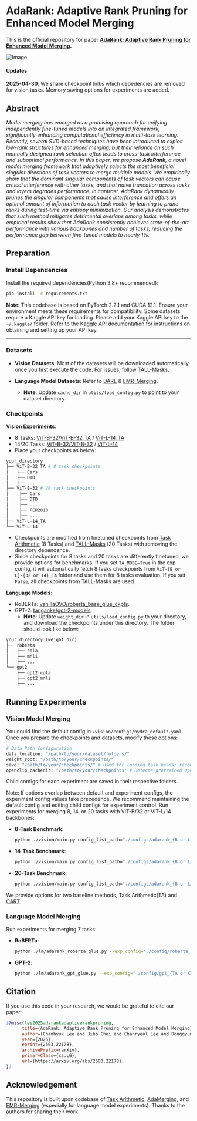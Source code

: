 # AdaRank: Adaptive Rank Pruning for Enhanced Model Merging
This is the official repository for paper **[AdaRank: Adaptive Rank Pruning for Enhanced Model Merging](https://arxiv.org/abs/2503.22178).** 

![Image](https://github.com/user-attachments/assets/96fff66d-99d0-408a-a371-7fe309fab7a2)

#### Updates
**2025-04-30**: We share checkpoint links which depedencies are removed for vision tasks. Memory saving options for experiments are added.

## Abstract
_Model merging has emerged as a promising approach for unifying independently fine-tuned models into an integrated framework, significantly enhancing computational efficiency in multi-task learning. Recently, several SVD-based techniques have been introduced to exploit low-rank structures for enhanced merging, but their reliance on such manually designed rank selection often leads to cross-task interference and suboptimal performance. In this paper, we propose **AdaRank**, a novel model merging framework that adaptively selects the most beneficial singular directions of task vectors to merge multiple models. We empirically show that the dominant singular components of task vectors can cause critical interference with other tasks, and that naive truncation across tasks and layers degrades performance. In contrast, AdaRank dynamically prunes the singular components that cause interference and offers an optimal amount of information to each task vector by learning to prune ranks during test-time via entropy minimization. Our analysis demonstrates that such method mitigates detrimental overlaps among tasks, while empirical results show that AdaRank consistently achieves state-of-the-art performance with various backbones and number of tasks, reducing the performance gap between fine-tuned models to nearly 1\%._



## Preparation
### Install Dependencies
Install the required dependencies(Python 3.8+ recommended):
```bash
pip install -r requirements.txt
```
**Note**: This codebase is based on PyTorch 2.2.1 and CUDA 12.1. Ensure your environment meets these requirements for compatibility. Some datasets require a Kaggle API key for loading. Please add your Kaggle API key to the `~/.kaggle/` folder. Refer to the [Kaggle API documentation](https://www.kaggle.com/docs/api) for instructions on obtaining and setting up your API key.

---
### Datasets
- **Vision Datasets**: 
Most of the datasets will be downloaded automatically once you first execute the code. For issues, follow [TALL-Masks](https://github.com/nik-dim/tall_masks).

- **Language Model Datasets**:
Refer to [DARE](https://github.com/yule-BUAA/MergeLM) & [EMR-Merging](https://github.com/harveyhuang18/EMR_Merging/).

  - **Note**: Update `cache_dir` in `utils/load_config.py` to point to your dataset directory.

### Checkpoints
**Vision Experiments**:
  - 8 Tasks: [ViT-B-32/ViT-B-32_TA](https://huggingface.co/JH-C-k/ViT-B-32/tree/main) / [ViT-L-14_TA](https://huggingface.co/JH-C-k/ViT-L-14_TA/tree/main)
  - 14/20 Tasks:  [ViT-B-32/ViT-B-32](https://huggingface.co/JH-C-k/ViT-B-32/tree/main) / [ViT-L-14](https://huggingface.co/JH-C-k/ViT-L-14/tree/main)
  - Place your checkpoints as below:
```bash
your_directory
├── ViT-B-32_TA # 8 task checkpoints 
│   ├── Cars
│   ├── DTD
│   ├── ...
├── ViT-B-32 # 20 task checkpoints 
│    ├── Cars
│    ├── DTD
│    ├── ...
│    ├── FER2013
│    ├── ...
├── ViT-L-14_TA
└── ViT-L-14
```
  - Checkpoints are modified from finetuned checkpoints from [Task Arithmetic](https://github.com/mlfoundations/task_vectors) (8 Tasks) and [TALL-Masks](https://github.com/nik-dim/tall_masks) (20 Tasks) with removing the directory dependence.
  - Since checkpoints for 8 tasks and 20 tasks are differently finetuned, we provide options for benchmarks. If you set `TA_MODE=True` in the exp config, it will automatically fetch 8 tasks checkpoints from `ViT-{B or L}-{32 or 14}_TA` folder and use them for 8 tasks evaluation. If you set `False`, all checkpoints from TALL-Masks are used.

**Language Models**:
  - RoBERTa: [vanillaOVO/roberta_base_glue_ckpts](https://huggingface.co/vanillaOVO/roberta_base_glue_ckpts/tree/main).
  - GPT-2: [tanganke/gpt-2-models](https://huggingface.co/collections/tanganke/gpt-2-models-fine-tuned-on-tasks-from-glue-benchmark-664ab37d9e33e622679f541b).
    -  **Note**: Update `weight_dir` in `utils/load_config.py` to your directory, and download the checkpoints under this directory. The folder should look like below:
```bash
your_directory (weight_dir)
├── roberta
│   ├── cola
│   ├── mnli
│   ├── ...
└── gpt2
    ├── gpt2_cola
    ├── gpt2_mnli
    ├── ...
``` 
## Running Experiments
### Vision Model Merging

You could find the default config in `/vision/configs/hydra_default.yaml`. Once you prepare the checkpoints and datasets, modify these options:

```python
# Data Path Configuration
data_location: "/path/to/your/dataset/folders/"  
weight_root: "/path/to/your/checkpoints/"  
save: "/path/to/your/checkpoints/" # Used for loading task heads; recommended to set in the same folder as checkpoints.  
openclip_cachedir: "/path/to/your/checkpoints" # Detects pretrained OpenCLIP checkpoints; downloads compatible versions if absent.
```
Child configs for each experiment are saved in their respective folders.

Note: If options overlap between default and experiment configs, the experiment config values take precedence. We recommend maintaining the default config and editing child configs for experiment control.
Run experiments for merging 8, 14, or 20 tasks with ViT-B/32 or ViT-L/14 backbones:

- **8-Task Benchmark**:
  ```bash
  python ./vision/main.py config_list_path="./configs/adarank_{B or L}_T8/adarank_{TA or CART}.yaml"
  ```
- **14-Task Benchmark**:
  ```bash
  python ./vision/main.py config_list_path="./configs/adarank_{B or L}_T14/adarank_{TA or CART}.yaml"
  ```
- **20-Task Benchmark**:
  ```bash
  python ./vision/main.py config_list_path="./configs/adarank_{B or L}_T20/adarank_{TA or CART}.yaml"
  ```
We provide options for two baseline methods, Task Arithmetic(TA) and [CART](https://arxiv.org/abs/2412.12153).
### Language Model Merging

Run experiments for merging 7 tasks:

- **RoBERTa**:
  ```bash
  python ./lm/adarank_roberta_glue.py --exp_config="./config/roberta_{TA or CART}.yaml"
  ```
- **GPT-2**:
  ```bash
  python ./lm/adarank_gpt_glue.py --exp_config="./config/gpt_{TA or CART}.yaml"
  ```

## Citation

If you use this code in your research, we would be grateful to cite our paper:

```bibtex
[@misc{lee2025adarankadaptiverankpruning,
      title={AdaRank: Adaptive Rank Pruning for Enhanced Model Merging}, 
      author={Chanhyuk Lee and Jiho Choi and Chanryeol Lee and Donggyun Kim and Seunghoon Hong},
      year={2025},
      eprint={2503.22178},
      archivePrefix={arXiv},
      primaryClass={cs.LG},
      url={https://arxiv.org/abs/2503.22178}, 
}]
```

## Acknowledgement
This repository is built upon codebase of [Task Arithmetic](https://github.com/mlfoundations/task_vectors), [AdaMerging](https://github.com/EnnengYang/AdaMerging), and [EMR-Merging](https://github.com/harveyhuang18/EMR_Merging) (especially for language model experiments). Thanks to the authors for sharing their work.